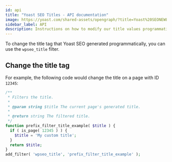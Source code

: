 ```yaml
---
id: api
title: "Yoast SEO Titles - API documentation"
image: https://yoast.com/shared-assets/opengraph/?title=Yoast%20SEONEWLINETitles:%20API%20documentation
sidebar_label: API
description: Instructions on how to modify our title values programmatically.
---
```


To change the title tag that Yoast SEO generated programmatically, you can use the `wpseo_title` filter.

## Change the title tag
For example, the following code would change the title on a page with ID `12345`:

```php
/**
 * Filters the title.
 *
 * @param string $title The current page's generated title.
 *
 * @return string The filtered title.
 */
function prefix_filter_title_example( $title ) {
  if ( is_page( 12345 ) ) {
    $title = 'My custom title';
  }
  return $title;
}
add_filter( 'wpseo_title', 'prefix_filter_title_example' );
```
